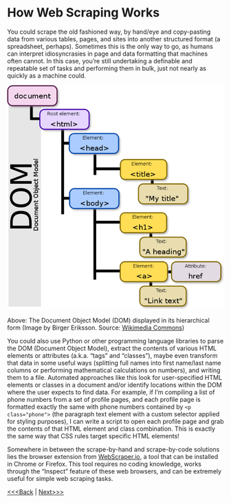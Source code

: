 # How Web Scraping Works

You could scrape the old fashioned way, by hand/eye and copy-pasting data from various tables, pages, and sites into another structured format (a spreadsheet, perhaps). Sometimes this is the only way to go, as humans can interpret idiosyncrasies in page and data formatting that machines often cannot. In this case, you’re still undertaking a definable and repeatable set of tasks and performing them in bulk, just not nearly as quickly as a machine could.

![A diagram displaying the hierarchy of the Document Object Model or DOM](../img/DOM.png)

Above: The Document Object Model (DOM) displayed in its hierarchical form (Image by Birger Eriksson. Source: [Wikimedia Commons](https://commons.wikimedia.org/wiki/Category:Document_object_models#/media/File:DOM-model.svg))

You could also use Python or other programming language libraries to parse the DOM (Document Object Model), extract the contents of various HTML elements or attributes (a.k.a. “tags” and “classes”), maybe even transform that data in some useful ways (splitting full names into first name/last name columns or performing mathematical calculations on numbers), and writing them to a file. Automated approaches like this look for user-specified HTML elements or classes in a document and/or identify locations within the DOM where the user expects to find data. For example, if I’m compiling a list of phone numbers from a set of profile pages, and each profile page is formatted exactly the same with phone numbers contained by `<p class="phone">` (the paragraph text element with a custom selector applied for styling purposes), I can write a script to open each profile page and grab the contents of that HTML element and class combination. This is exactly the same way that CSS rules target specific HTML elements!

Somewhere in between the scrape-by-hand and scrape-by-code solutions lies the browser extension from [WebScraper.io](https://webscraper.io), a tool that can be installed in Chrome or Firefox. This tool requires no coding knowledge, works through the “Inspect” feature of these web browsers, and can be extremely useful for simple web scraping tasks. 

[<<<Back](02-TOS-ethics.md) | [Next>>>](04-webscraper.md)
